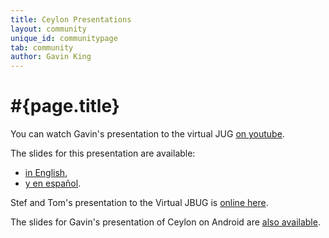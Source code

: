 ```yaml
---
title: Ceylon Presentations
layout: community
unique_id: communitypage
tab: community
author: Gavin King
---
```

# #{page.title}

You can watch Gavin's presentation to the virtual JUG 
[on youtube](https://www.youtube.com/watch?v=gbI6nooTHQY).

The slides for this presentation are available:

- [in English](Ceylon-vJUG.pdf),
- [y en español](Ceylon-JavaConf.pdf).

Stef and Tom's presentation to the Virtual JBUG is [online
here](http://www.slideshare.net/vjbug/2015-02ukjugs).

The slides for Gavin's presentation of Ceylon on Android 
are [also available](ceylon-on-android.pdf).